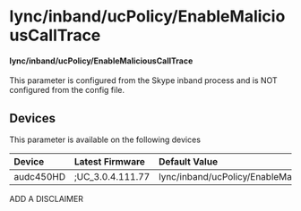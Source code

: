 ﻿---
description: lync/inband/ucPolicy/EnableMaliciousCallTrace
search:
    keywords: ['lync','inband','ucPolicy','EnableMaliciousCallTrace']
---

# lync/inband/ucPolicy/EnableMaliciousCallTrace

#### lync/inband/ucPolicy/EnableMaliciousCallTrace

This parameter is configured from the Skype inband process and is NOT configured from the config file.



## Devices
This parameter is available on the following devices

| Device | Latest Firmware | Default Value |
|:---|:---|:---|
| audc450HD | ;UC_3.0.4.111.77 | lync/inband/ucPolicy/EnableMaliciousCallTrace=0 

ADD A DISCLAIMER
